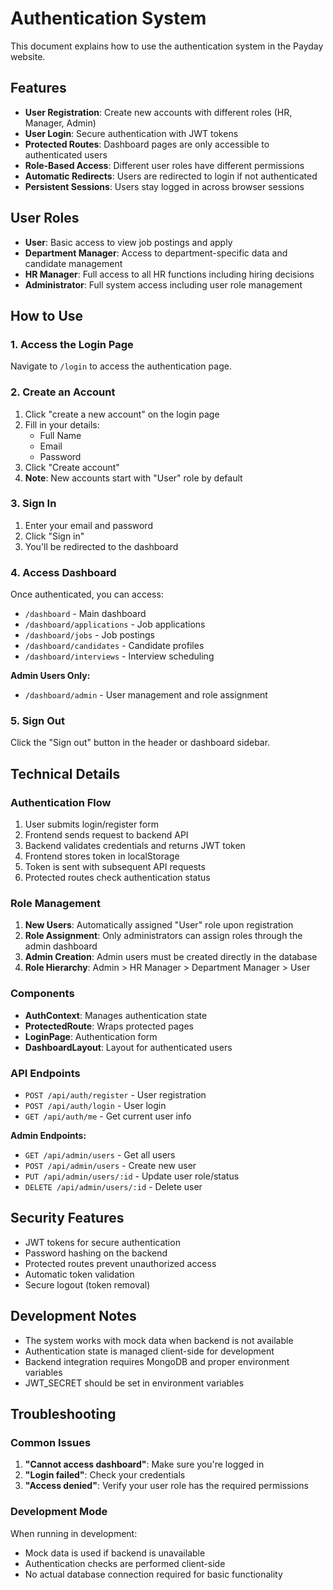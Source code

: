 # Authentication System

This document explains how to use the authentication system in the Payday website.

## Features

- **User Registration**: Create new accounts with different roles (HR, Manager, Admin)
- **User Login**: Secure authentication with JWT tokens
- **Protected Routes**: Dashboard pages are only accessible to authenticated users
- **Role-Based Access**: Different user roles have different permissions
- **Automatic Redirects**: Users are redirected to login if not authenticated
- **Persistent Sessions**: Users stay logged in across browser sessions

## User Roles

- **User**: Basic access to view job postings and apply
- **Department Manager**: Access to department-specific data and candidate management
- **HR Manager**: Full access to all HR functions including hiring decisions
- **Administrator**: Full system access including user role management

## How to Use

### 1. Access the Login Page

Navigate to `/login` to access the authentication page.

### 2. Create an Account

1. Click "create a new account" on the login page
2. Fill in your details:
   - Full Name
   - Email
   - Password
3. Click "Create account"
4. **Note**: New accounts start with "User" role by default

### 3. Sign In

1. Enter your email and password
2. Click "Sign in"
3. You'll be redirected to the dashboard

### 4. Access Dashboard

Once authenticated, you can access:
- `/dashboard` - Main dashboard
- `/dashboard/applications` - Job applications
- `/dashboard/jobs` - Job postings
- `/dashboard/candidates` - Candidate profiles
- `/dashboard/interviews` - Interview scheduling

**Admin Users Only:**
- `/dashboard/admin` - User management and role assignment

### 5. Sign Out

Click the "Sign out" button in the header or dashboard sidebar.

## Technical Details

### Authentication Flow

1. User submits login/register form
2. Frontend sends request to backend API
3. Backend validates credentials and returns JWT token
4. Frontend stores token in localStorage
5. Token is sent with subsequent API requests
6. Protected routes check authentication status

### Role Management

1. **New Users**: Automatically assigned "User" role upon registration
2. **Role Assignment**: Only administrators can assign roles through the admin dashboard
3. **Admin Creation**: Admin users must be created directly in the database
4. **Role Hierarchy**: Admin > HR Manager > Department Manager > User

### Components

- **AuthContext**: Manages authentication state
- **ProtectedRoute**: Wraps protected pages
- **LoginPage**: Authentication form
- **DashboardLayout**: Layout for authenticated users

### API Endpoints

- `POST /api/auth/register` - User registration
- `POST /api/auth/login` - User login
- `GET /api/auth/me` - Get current user info

**Admin Endpoints:**
- `GET /api/admin/users` - Get all users
- `POST /api/admin/users` - Create new user
- `PUT /api/admin/users/:id` - Update user role/status
- `DELETE /api/admin/users/:id` - Delete user

## Security Features

- JWT tokens for secure authentication
- Password hashing on the backend
- Protected routes prevent unauthorized access
- Automatic token validation
- Secure logout (token removal)

## Development Notes

- The system works with mock data when backend is not available
- Authentication state is managed client-side for development
- Backend integration requires MongoDB and proper environment variables
- JWT_SECRET should be set in environment variables

## Troubleshooting

### Common Issues

1. **"Cannot access dashboard"**: Make sure you're logged in
2. **"Login failed"**: Check your credentials
3. **"Access denied"**: Verify your user role has the required permissions

### Development Mode

When running in development:
- Mock data is used if backend is unavailable
- Authentication checks are performed client-side
- No actual database connection required for basic functionality 